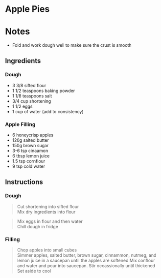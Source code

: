 # Apple Pies

# Notes

- Fold and work dough well to make sure the crust is smooth

## Ingredients

### Dough

- 3 3/8 sifted flour
- 1 1/2 teaspoons baking powder
- 1 1/8 teaspoons salt
- 3/4 cup shortening
- 1 1/2 eggs
- 1 cup of water (add to consistency)

### Apple Filling

- 6 honeycrisp apples
- 120g salted butter
- 150g brown sugar
- 3-6 tsp cinaamon
- 6 tbsp lemon juice
- 1.5 tsp cornflour
- 9 tsp cold water

## Instructions

### Dough

> Cut shortening into sifted flour  
> Mix dry ingredients into flour    

> Mix eggs in flour and then water  
> Chill dough in fridge 

### Filling

> Chop apples into small cubes  
> Simmer apples, salted butter, brown sugar, cinnammon, nutmeg, and lemon juice in a saucepan until the apples are softened 
> Mix conflour and water and pour into saucepan. Stir occassionally until thickened 
> Set aside to cool
